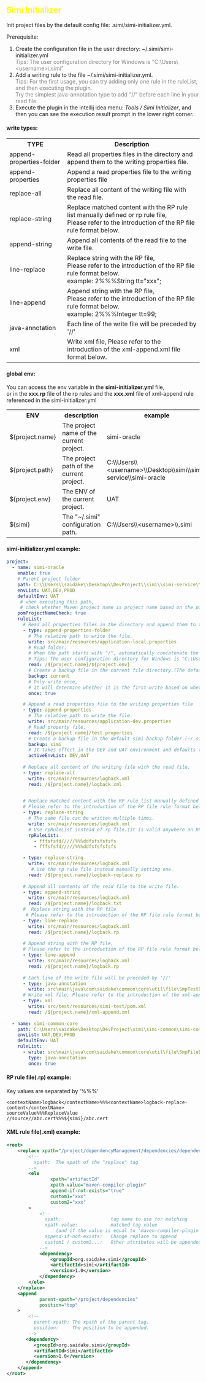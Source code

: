 ## <font color="yellow">Simi Initializer</font>
Init project files by the default config file: .simi/simi-initializer.yml.<br/>

Prerequisite:<br/>
1. Create the configuration file in the user directory: ~/.simi/simi-initializer.yml<br/>
<font color="gray">Tips: The user configuration directory for Windows is "C:\\Users\\\<username>\\\.simi"</font><br/>
2. Add a writing rule to the file ~/.simi/simi-initializer.yml.<br/>
   <font color="gray">Tips: For the first usage, you can try adding only one rule in the ruleList, and then executing the plugin.</font><br/>
   <font color="gray">Try the simplest java-annotation type to add "//" before each line in your read file.</font><br/>
3. Execute the plugin in the intellij idea menu: <em>Tools / Simi Initializer</em>, and then you can see the execution result prompt in the lower right corner. 
#### write types:
<table>
    <tr>
        <th>TYPE</th>
        <th>Description</th>
    </tr>
    <tr>
        <td>append-properties-folder </td>   
        <td>Read all properties files in the directory and append them to the writing properties file.</td>
    </tr>
    <tr>
        <td>append-properties</td>   
        <td>Append a read properties file to the writing properties file</td>
    </tr>
    <tr>
        <td>replace-all</td>   
        <td>Replace all content of the writing file with the read file.</td>
    </tr>
    <tr>
        <td>replace-string</td>
        <td>
            Replace matched content with the RP rule list manually defined or rp rule file, <br/>
            Please refer to the introduction of the RP file rule format below.
        </td>
    </tr>
    <tr>
        <td>append-string</td>
        <td>Append all contents of the read file to the write file.</td>
    </tr>
    <tr>
        <td>line-replace</td>
        <td>
            Replace string with the RP file,  <br/>
            Please refer to the introduction of the RP file rule format below. <br/>
            example: 2%%%String tt="xxx";
        </td>
    </tr>
    <tr>
        <td>line-append</td>
        <td>
            Append string with the RP file,  <br/>
            Please refer to the introduction of the RP file rule format below. <br/>
            example: 2%%%Integer tt=99;
        </td>
    </tr>
    <tr>
        <td>java-annotation</td>
        <td>Each line of the write file will be preceded by '//'</td>
    </tr>
    <tr>
        <td>xml</td>
        <td>Write xml file, Please refer to the introduction of the xml-append.xml file format below.</td>
    </tr>
</table>

#### global env:
You can access the env variable in the <strong>simi-initializer.yml</strong> file,<br/> 
or in the <strong>xxx.rp</strong> file of the rp rules and the <strong>xxx.xml</strong> file of xml-append rule referenced in the simi-initializer.yml<br/>
<table>
    <tr>
        <th>ENV</th>
        <th>description</th>
        <th>example</th>
    </tr>
    <tr>
        <td>${project.name}</td>   
        <td>The project name of the current project.</td>
        <td>simi-oracle</td>
    </tr>
    <tr>
        <td>${project.path}</td>   
        <td>The project path of the current project.</td>
        <td>C:\\Users\\&lt;username&gt;\\Desktop\\simi\\simi-service\\simi-oracle</td>
    </tr>
    <tr>
        <td>${project.env} </td>   
        <td>The ENV of the current project.</td>
        <td>UAT</td>
    </tr>
    <tr>
        <td>${simi}         </td>
        <td>The "~/.simi" configuration path.</td>
        <td>C:\\Users\\&lt;username&gt;\\.simi</td>
    </tr>
</table>

#### simi-initializer.yml example:
```yaml
project:
  - name: simi-oracle
    enable: true
    # Parent project folder
    path: C:\\Users\\saidake\\Desktop\\DevProject\\simi\\simi-service\\simi-oracle   
    envList: UAT,DEV,PROD
    defaultEnv: UAT
     # when executing this path, 
     # check whether Maven project name is project name based on the pom file (Optional).
    pomProjectNameCheck: true        
    ruleList:
      # Read all properties files in the directory and append them to the writing properties file.  
      - type: append-properties-folder
        # The relative path to write the file.
        write: src/main/resources/application-local.properties
        # Read folder.
        # When the path starts with "/", automatically concatenate the configuration path "~/.simi"
        # Tips: The user configuration directory for Windows is "C:\Users\<username>\.simi"
        read: /${project.name}/${project.env}                     
        # Create a backup file in the current file directory.(The default backup value is "current")
        backup: current
        # Only write once, 
        # It will determine whether it is the first write based on whether the backup file exists.
        once: true        

      # Append a read properties file to the writing properties file 
      - type: append-properties
        # The relative path to write the file.
        write: src/main/resources/application-dev.properties
        # Read property file.
        read: /${project.name}/test.properties                   
        # Create a backup file in the default simi backup folder.(~/.simi/AAAbackup)   
        backup: simi
        # It takes effect in the DEV and UAT environment and defaults to all environments.
        activeEnvList: DEV,UAT             
        
      # Replace all content of the writing file with the read file.
      - type: replace-all 
        write: src/main/resources/logback.xml
        read: /${project.name}/logback.xml
                                                

      # Replace matched content with the RP rule list manually defined or rp rule file, 
      # Please refer to the introduction of the RP file rule format below.
      - type: replace-string
        # The same file can be written multiple times.
        write: src/main/resources/logback.xml
        # Use rpRuleList instead of rp file.(it is valid anywhere an RP file is used)
        rpRuleList:                                 
          - fffsfsfd/////%%%ddfsfsfsfsfs
          - fffsfsfd/////%%%ddfsfsfsfsfs

      - type: replace-string
        write: src/main/resources/logback.xml
         # Use the rp rule file instead manually setting one.
        read: /${project.name}/logback-replace.rp   
        
      # Append all contents of the read file to the write file.
      - type: append-string  
        write: src/main/resources/logback.xml
        read: /${project.name}/logback.txt
      #  Replace string with the RP file
       # Please refer to the introduction of the RP file rule format below.
      - type: line-replace
        write: src/main/resources/logback.xml
        read: /${project.name}/logback.rp
                                                
      # Append string with the RP file, 
      # Please refer to the introduction of the RP file rule format below.
      - type: line-append
        write: src/main/resources/logback.xml
        read: /${project.name}/logback.rp
                                                 
      # Each line of the write file will be preceded by '//'
      - type: java-annotation
        write: src\main\java\com\saidake\common\core\util\file\SmpTestBackupUtils.java
      # Write xml file, Please refer to the introduction of the xml-append.xml file format below.
      - type: xml  
        write: src/test/resources/simi-test/pom.xml
        read: /${project.name}/xml-append.xml
                                                       
  - name: simi-common-core
    path: C:\Users\saidake\Desktop\DevProject\simi\simi-common\simi-common-core
    envList: UAT,DEV,PROD
    defaultEnv: UAT
    ruleList:
      - write: src\main\java\com\saidake\common\core\util\file\SmpFileBackupUtils.java
        type: java-annotation
        once: true
```

#### RP rule file(.rp) example: 
Key values are separated by '%%%'<br/>
```text
<contextName>logback</contextName>%%%<contextName>logback-replace-content</contextName>
sourceValue%%%ReplaceValue
//source//abc.cert%%%${simi}/abc.cert
```

#### XML rule file(.xml) example: 
```xml
<root>
    <replace xpath="/project/dependencyManagement/dependencies/dependency">    
        <!-- 
          xpath:  The xpath of the "replace" tag
        -->
        <ele 
                xpath="artifactId" 
                xpath-value="maven-compiler-plugin" 
                append-if-not-exists="true" 
                custom1="xxx"  
                custom2="xxx" 
        > 
            <!-- 
              xpath:                  tag name to use for matching 
              xpath-value:            matched tag value 
                  (and if the value is equal to 'maven-compiler-plugin', replace whole dependency tag.)
              append-if-not-exists:   Change replace to append
              custom1 / custom2...:   Other attributes will be appended to the tag matching the xpath of the "replace" tag
            -->
            <dependency>
                <groupId>org.saidake.simi</groupId>
                <artifactId>simi</artifactId>
                <version>1.0</version>
            </dependency>
        </ele>
    </replace>
    <append 
            parent-xpath="/project/dependencies" 
            position="top"
    >   
        <!-- 
          parent-xpath: The xpath of the parent tag.
          position:     The position to be appended.
        -->
       <dependency>
          <groupId>org.saidake.simi</groupId>
          <artifactId>simi</artifactId>
          <version>1.0</version>
       </dependency>
    </append>
</root>
```